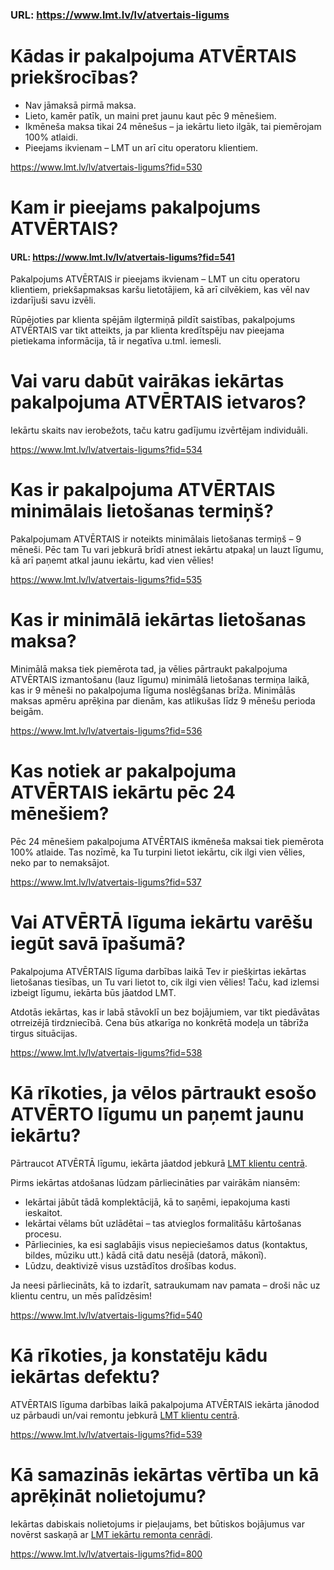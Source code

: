### URL: https://www.lmt.lv/lv/atvertais-ligums


# Kādas ir pakalpojuma ATVĒRTAIS priekšrocības?

 - Nav jāmaksā pirmā maksa.
 - Lieto, kamēr patīk, un maini pret jaunu kaut pēc 9 mēnešiem.
 - Ikmēneša maksa tikai 24 mēnešus – ja iekārtu lieto ilgāk, tai piemērojam 100% atlaidi.  
 - Pieejams ikvienam – LMT un arī citu operatoru klientiem.


https://www.lmt.lv/lv/atvertais-ligums?fid=530
  
  
# Kam ir pieejams pakalpojums ATVĒRTAIS?
#### URL: https://www.lmt.lv/lv/atvertais-ligums?fid=541

Pakalpojums ATVĒRTAIS ir pieejams ikvienam – LMT un citu operatoru klientiem, priekšapmaksas karšu lietotājiem, kā arī cilvēkiem, kas vēl nav izdarījuši savu izvēli.

Rūpējoties par klienta spējām ilgtermiņā pildīt saistības, pakalpojums ATVĒRTAIS var tikt atteikts, ja par klienta kredītspēju nav pieejama pietiekama informācija, tā ir negatīva u.tml. iemesli.



  
  
# Vai varu dabūt vairākas iekārtas pakalpojuma ATVĒRTAIS ietvaros?

Iekārtu skaits nav ierobežots, taču katru gadījumu izvērtējam individuāli.


https://www.lmt.lv/lv/atvertais-ligums?fid=534
  
  
# Kas ir pakalpojuma ATVĒRTAIS minimālais lietošanas termiņš?

Pakalpojumam ATVĒRTAIS ir noteikts minimālais lietošanas termiņš – 9 mēneši. Pēc tam Tu vari jebkurā brīdī atnest iekārtu atpakaļ un lauzt līgumu, kā arī paņemt atkal jaunu iekārtu, kad vien vēlies!


https://www.lmt.lv/lv/atvertais-ligums?fid=535
  
  
# Kas ir minimālā iekārtas lietošanas maksa?

Minimālā maksa tiek piemērota tad, ja vēlies pārtraukt pakalpojuma ATVĒRTAIS izmantošanu (lauz līgumu) minimālā lietošanas termiņa laikā, kas ir 9 mēneši no pakalpojuma līguma noslēgšanas brīža.
Minimālās maksas apmēru aprēķina par dienām, kas atlikušas līdz 9 mēnešu perioda beigām.


https://www.lmt.lv/lv/atvertais-ligums?fid=536
  
  
# Kas notiek ar pakalpojuma ATVĒRTAIS iekārtu pēc 24 mēnešiem?

Pēc 24 mēnešiem pakalpojuma ATVĒRTAIS ikmēneša maksai tiek piemērota 100% atlaide. Tas nozīmē, ka Tu turpini lietot iekārtu, cik ilgi vien vēlies, neko par to nemaksājot.


https://www.lmt.lv/lv/atvertais-ligums?fid=537
  
  
# Vai ATVĒRTĀ līguma iekārtu varēšu iegūt savā īpašumā?

Pakalpojuma ATVĒRTAIS līguma darbības laikā Tev ir piešķirtas iekārtas lietošanas tiesības, un Tu vari lietot to, cik ilgi vien vēlies! Taču, kad izlemsi izbeigt līgumu, iekārta būs jāatdod LMT.

Atdotās iekārtas, kas ir labā stāvoklī un bez bojājumiem, var tikt piedāvātas otrreizējā tirdzniecībā. Cena būs atkarīga no konkrētā modeļa un tābrīža tirgus situācijas.


https://www.lmt.lv/lv/atvertais-ligums?fid=538
  
  
# Kā rīkoties, ja vēlos pārtraukt esošo ATVĒRTO līgumu un paņemt jaunu iekārtu?

Pārtraucot ATVĒRTĀ līgumu, iekārta jāatdod jebkurā [LMT klientu centrā](https://www.lmt.lv/lv/lmt-klientu-centri-un-veikali).

Pirms iekārtas atdošanas lūdzam pārliecināties par vairākām niansēm:
 - Iekārtai jābūt tādā komplektācijā, kā to saņēmi, iepakojuma kasti ieskaitot.
 - Iekārtai vēlams būt uzlādētai – tas atvieglos formalitāšu kārtošanas procesu.
 - Pārliecinies, ka esi saglabājis visus nepieciešamos datus (kontaktus, bildes, mūziku utt.) kādā citā datu nesējā (datorā, mākonī). 
 - Lūdzu, deaktivizē visus uzstādītos drošības kodus.
 
Ja neesi pārliecināts, kā to izdarīt, satraukumam nav pamata – droši nāc uz klientu centru, un mēs palīdzēsim!


https://www.lmt.lv/lv/atvertais-ligums?fid=540
  
  
# Kā rīkoties, ja konstatēju kādu iekārtas defektu?

ATVĒRTAIS līguma darbības laikā pakalpojuma ATVĒRTAIS iekārta jānodod uz pārbaudi un/vai remontu jebkurā [LMT klientu centrā](https://www.lmt.lv/lv/lmt-klientu-centri-un-veikali).


https://www.lmt.lv/lv/atvertais-ligums?fid=539
  
  
# Kā samazinās iekārtas vērtība un kā aprēķināt nolietojumu?

Iekārtas dabiskais nolietojums ir pieļaujams, bet būtiskos bojājumus var novērst saskaņā ar [LMT iekārtu remonta cenrādi](http://lmt.mstatic.lv/lmt/files/atvertais_cenradis_lv_2021-04.pdf).


https://www.lmt.lv/lv/atvertais-ligums?fid=800
  
  
